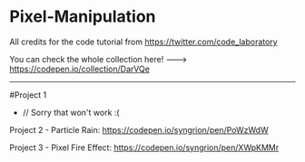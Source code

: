 # Pixel-Manipulation

All credits for the code tutorial from https://twitter.com/code_laboratory

You can check the whole collection here! ---> https://codepen.io/collection/DarVQe

___________________________________________________________________________________________________________________

#Project 1
- // Sorry that won't work :(

Project 2 - Particle Rain: https://codepen.io/syngrion/pen/PoWzWdW

Project 3 - Pixel Fire Effect: https://codepen.io/syngrion/pen/XWpKMMr
